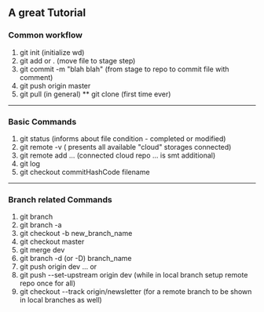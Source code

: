 ## A great Tutorial

### Common workflow
1. git init  (initialize wd) 
2. git add <file name> or . (move file to stage step)
3. git commit -m "blah blah" (from stage to repo to commit file with comment)
4. git push origin master
5. git pull (in general) ** git clone (first time ever)

___
### Basic Commands
1. git status (informs about file condition - completed or modified)
2. git remote -v ( presents all available "cloud" storages connected)
3. git remote add ... (connected cloud repo ... is smt additional)
4. git log <br>
5. git checkout commitHashCode filename

___
### Branch related Commands
1. git branch
2. git branch -a
3. git checkout -b new_branch_name
4. git checkout master
5. git merge dev
6. git branch -d (or -D) branch_name
7. git push origin dev ... or
8. git push --set-upstream origin dev (while in local branch setup remote repo once for all)
9. git checkout --track origin/newsletter (for a remote branch to be shown in local branches as well)
